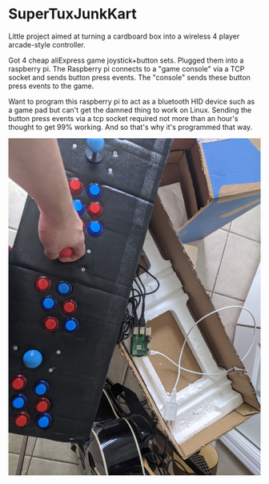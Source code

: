 # SuperTuxJunkKart

Little project aimed at turning a cardboard box into a wireless 4 player arcade-style controller.

Got 4 cheap aliExpress game joystick+button sets. Plugged them into a raspberry pi. The Raspberry pi connects to a "game console" via a TCP socket and sends button press events. The "console" sends these button press events to the game.

Want to program this raspberry pi to act as a bluetooth HID device such as a game pad but can't get the damned thing to work on Linux. Sending the button press events via a tcp socket required not more than an hour's thought to get 99% working. And so that's why it's programmed that way.

![controller opened](game.jpg)
